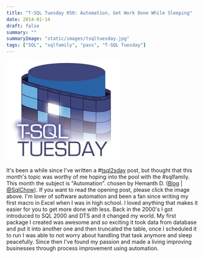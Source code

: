 ```yaml
---
title: "T-SQL Tuesday 050: Automation, Get Work Done While Sleeping"
date: 2014-01-14
draft: false
summary: ""
summaryImage: "static/images/tsqltuesday.jpg"
tags: ["SQL", "sqlfamily", "pass", "T-SQL Tuesday"]
---
```


![T-SQL Tusday](static/images/tsqltuesday.jpg) 

It's been a while since I've written a #[tsql2sday](https://twitter.com/search?q=tsql2sday&src=typd) post, but thought that this month's topic was worthy of me hoping into the pool with the #sqlfamily. This month the subject is "Automation". chosen by Hemanth D. ([Blog](http://sqlchow.wordpress.com/) | [@SqlChow](https://twitter.com/SqlChow)). If you want to read the opening post, please click the image above. I'm lover of software automation and been a fan since writing my first macro in Excel when I was in high school. I loved anything that makes it easier for you to get more done with less. Back in the 2000's I got introduced to SQL 2000 and DTS and it changed my world. My first package I created was awesome and so exciting it took data from database and put it into another one and then truncated the table, once I scheduled it to run I was able to not worry about handling that task anymore and sleep peacefully. Since then I've found my passion and made a living improving businesses through process improvement using automation.